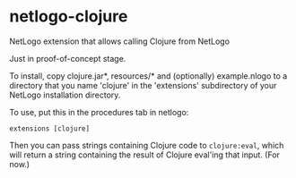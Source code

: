 # netlogo-clojure
NetLogo extension that allows calling Clojure from NetLogo

Just in proof-of-concept stage.

To install, copy clojure.jar*, resources/* and (optionally)
example.nlogo to a directory that you name 'clojure' in the 'extensions'
subdirectory of your NetLogo installation directory.

To use, put this in the procedures tab in netlogo:

	extensions [clojure]

Then you can pass strings containing Clojure code to 
`clojure:eval`, which will return a string containing the result
of Clojure eval'ing that input.  (For now.)
